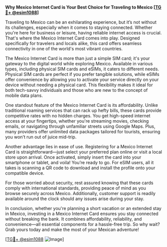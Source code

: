 **Why Mexico Internet Card is Your Best Choice for Traveling to Mexico [[TG💪+ @esim1088](https://t.me/s/esim1088)]**

Traveling to Mexico can be an exhilarating experience, but it’s not without its challenges, especially when it comes to staying connected. Whether you're here for business or leisure, having reliable internet access is crucial. That's where the Mexico Internet Card comes into play. Designed specifically for travelers and locals alike, this card offers seamless connectivity in one of the world's most vibrant countries.

The Mexico Internet Card is more than just a simple SIM card; it's your gateway to the digital world while exploring Mexico. Available in various types, including physical SIM cards and eSIMs, it caters to different needs. Physical SIM cards are perfect if you prefer tangible solutions, while eSIMs offer convenience by allowing you to activate your service directly on your device without needing a physical card. This flexibility makes it ideal for both tech-savvy individuals and those who are new to the concept of mobile data plans.

One standout feature of the Mexico Internet Card is its affordability. Unlike traditional roaming services that can rack up hefty bills, these cards provide competitive rates with no hidden charges. You get high-speed internet access at your fingertips, whether you're streaming movies, checking emails, or navigating through unfamiliar streets using Google Maps. Plus, many providers offer unlimited data packages tailored for tourists, ensuring you won’t run out of juice mid-trip.

Another advantage lies in ease of use. Registering for a Mexico Internet Card is straightforward—just select your preferred plan online or visit a local store upon arrival. Once activated, simply insert the card into your smartphone or tablet, and voila! You’re ready to go. For eSIM users, all it takes is scanning a QR code to download and install the profile onto your compatible device.

For those worried about security, rest assured knowing that these cards comply with international standards, providing peace of mind as you browse securely across Mexico. Additionally, customer support is readily available around the clock should any issues arise during your stay.

In conclusion, whether you're planning a short vacation or an extended stay in Mexico, investing in a Mexico Internet Card ensures you stay connected without breaking the bank. It combines affordability, reliability, and convenience—all essential components for a hassle-free trip. So why wait? Grab yours today and make the most of your Mexican adventure!

[[TG💪+ @esim1088](https://t.me/s/esim1088) ![Image](https://i.postimg.cc/Y0z9fWf4/image.png)]